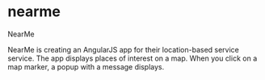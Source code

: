 # nearme
NearMe

NearMe is creating an AngularJS app for their location-based service service. The app displays places of interest on a map. When you click on a map marker, a popup with a message displays.